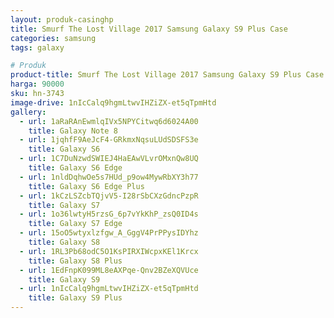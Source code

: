 ```yaml
---
layout: produk-casinghp
title: Smurf The Lost Village 2017 Samsung Galaxy S9 Plus Case
categories: samsung
tags: galaxy

# Produk
product-title: Smurf The Lost Village 2017 Samsung Galaxy S9 Plus Case
harga: 90000
sku: hn-3743
image-drive: 1nIcCalq9hgmLtwvIHZiZX-et5qTpmHtd
gallery:
  - url: 1aRaRAnEwmlqIVx5NPYCitwq6d6024A00
    title: Galaxy Note 8
  - url: 1jqhfF9AeJcF4-GRkmxNqsuLUdSDSFS3e
    title: Galaxy S6
  - url: 1C7DuNzwdSWIEJ4HaEAwVLvrOMxnQw8UQ
    title: Galaxy S6 Edge
  - url: 1nldDqhwOe5s7HUd_p9ow4MywRbXY3h77
    title: Galaxy S6 Edge Plus
  - url: 1kCzLSZcbTQjvV5-I28rSbCXzGdncPzpR
    title: Galaxy S7
  - url: 1o36lwtyH5rzsG_6p7vYkKhP_zsQ0ID4s
    title: Galaxy S7 Edge
  - url: 15oO5wtyxlzfgw_A_GggV4PrPPysIDYhz
    title: Galaxy S8
  - url: 1RL3Pb68odC5O1KsPIRXIWcpxKEl1Krcx
    title: Galaxy S8 Plus
  - url: 1EdFnpK099ML8eAXPqe-Qnv2BZeXQVUce
    title: Galaxy S9
  - url: 1nIcCalq9hgmLtwvIHZiZX-et5qTpmHtd
    title: Galaxy S9 Plus
---
```

